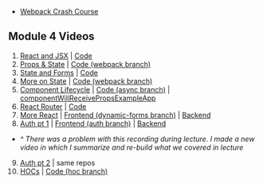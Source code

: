 * [Webpack Crash Course](https://www.youtube.com/watch?v=Teaw6HAoZyI&feature=youtu.be)

## Module 4 Videos

1. [React and JSX](http://youtu.be/RYPJiv7aZls) | [Code](https://github.com/learn-co-curriculum/091817-react)
2. [Props & State](http://youtu.be/648INBx4uOY) | [Code (webpack branch)](https://github.com/learn-co-curriculum/091817-react/tree/webpack)
3. [State and Forms](http://youtu.be/d1EUrKXg_Wg) | [Code](https://github.com/learn-co-curriculum/091817-state-examples)
4. [More on State](http://youtu.be/OcJNHN-aMWU) | [Code (webpack branch)](https://github.com/learn-co-curriculum/091817-react/tree/webpack)
5. [Component Lifecycle](http://youtu.be/KLvjZMpujVQ) | [Code (async branch)](https://github.com/learn-co-curriculum/091817-react/tree/async) | [componentWillReceivePropsExampleApp](https://github.com/learn-co-curriculum/componentWillReceivePropsExample)
6. [React Router](http://youtu.be/WGgDYNfJu2c) | [Code](https://github.com/alexgriff/react-painting-example-crapp-app)
7. [More React](https://www.youtube.com/watch?v=bcDJS60YBMs&feature=youtu.be) | [Frontend (dynamic-forms branch)](https://github.com/learn-co-curriculum/boozer-frontend-web-091817/tree/dynamic-form) | [Backend](https://github.com/alexgriff/boozer-api-web-0716/)
8. [Auth pt 1](http://youtu.be/fBsvAm9dyHs) | [Frontend (auth branch)](https://github.com/alexgriff/react-painting-example-crapp-app/tree/auth) | [Backend](https://github.com/alexgriff/painting-example-app-backend)
  * _^ There was a problem with this recording during lecture. I made a new video in which I summarize and re-build what we covered in lecture_
9. [Auth pt 2](http://youtu.be/1PX7YTOw22s) | same repos
10. [HOCs](http://youtu.be/uJs5vsg8xiY) | [Code (hoc branch)](https://github.com/alexgriff/react-painting-example-crapp-app/tree/hoc)
 

